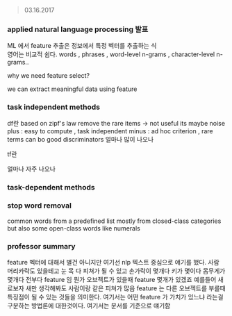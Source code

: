 > 03.16.2017

### applied natural language processing 발표  
ML 에서 feature 추출은 정보에서 특정 벡터를 추출하는 식  
영어는 비교적 쉽다.
words , phrases , word-level n-grams , character-level n-grams..

why we need feature select? 

we can extract meaningful data using feature


### task independent methods

  df란 
  based on zipf's law
  remove the rare items -> not useful its maybe noise
  plus : easy to compute , task independent
  minus : ad hoc criterion , rare terms can bo good discriminators
  얼마나 많이 나오나 
  
  tf란
  
  얼마나 자주 나오나
  
### task-dependent methods


### stop word removal

  common words from a predefined list
  mostly from closed-class categories
  but also some open-class words like numerals
  
### professor summary
feature 벡터에 대해서 별건 아니지만 
여기선 nlp 텍스트 중심으로 얘기를 했다.
사람 머리카락도 있을테고 눈 목 다 피쳐가 될 수 있고 손가락이 몇개다 키가 몇이다 몸무게가 몇개다 전부다 feature 임  뭔가 오브젝트가 있을때 feature 몇개가 있겠죠 예를들어 새로보자 새만 생각해봐도 사람이랑 같은 피쳐가 많음 
feature 는 다른 오브젝트를 부를때 특징점이 될 수 있는 것들을 의미한다. 여기서는 어떤 feature 가 가치가 있느냐 라는걸 구분하는 방법론에 대한것이다. 여기서는 문서를 기준으로 얘기함 

  
